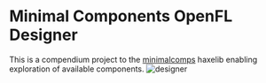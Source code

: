 # Minimal Components OpenFL Designer

This is a compendium project to the [minimalcomps](https://github.com/jasonsturges/minimalcomps-openfl) haxelib enabling exploration of available components.
![designer](http://labs.jasonsturges.com/openfl/minimalcomps/minimalcomps-designer.png)
